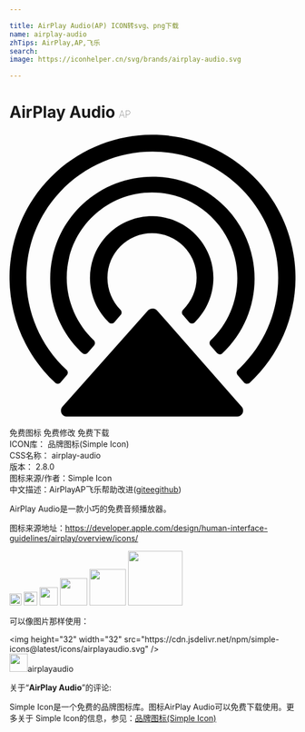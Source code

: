 ```yaml
---

title: AirPlay Audio(AP) ICON转svg、png下载
name: airplay-audio
zhTips: AirPlay,AP,飞乐
search: 
image: https://iconhelper.cn/svg/brands/airplay-audio.svg

---
```


# AirPlay Audio  <small style="font-size: 60%;font-weight: 100">AP</small>

<div id="svg" class="svg-wrap">
<svg role="img" xmlns="http://www.w3.org/2000/svg" viewBox="0 0 24 24"><title>AirPlay Audio icon</title><path d="M11.9082.1836c-2.8774.0227-5.7566 1.0743-8.045 3.1719-4.8816 4.4748-5.1662 12.0812-.6913 16.9629.2034.244.4473.4473.6914.6914.122.0813.2861.083.4082-.0391l.5293-.6113c.122-.122.122-.3252 0-.4473C.5293 15.9661.2438 9.254 4.2305 4.9824 8.2172.711 14.8887.4274 19.1602 4.4141c4.2714 3.9867 4.555 10.6562.5683 14.9277-.2034.2034-.365.4076-.5683.5703-.122.122-.122.3252 0 .4473l.5293.6113c.122.122.3252.1204.4472.039 4.8817-4.5155 5.1663-12.0811.6914-16.9628-2.3989-2.5934-5.6588-3.889-8.9199-3.8633zm.3867 3.5176C10.0982 3.63 7.8715 4.3932 6.1426 6c-3.4579 3.2138-3.661 8.6242-.4473 12.082.122.122.2435.2842.4063.4063.122.122.3252.122.4472 0l.5293-.6094c.122-.122.122-.3252 0-.4473-1.4238-1.3424-2.2773-3.2547-2.2773-5.248 0-3.946 3.2122-7.1602 7.1582-7.1602 3.946 0 7.1601 3.2532 7.1601 7.1993 0 1.9526-.8144 3.8665-2.2382 5.209-.122.122-.122.3252 0 .4472l.5293.6094c.122.122.3252.163.4472.041 3.4579-3.2545 3.622-8.6652.4082-12.123-1.6069-1.729-3.774-2.634-5.9707-2.7051zm-.2656 3.3164c-1.3221-.0204-2.654.4662-3.6914 1.4629-2.0747 1.9933-2.1145 5.2475-.1211 7.3222l.121.123c.1221.1221.3253.1221.4474 0l.5293-.6112c.122-.122.122-.3253 0-.4473-.6916-.6916-1.0977-1.6666-1.0977-2.6836a3.732 3.732 0 013.7422-3.7422 3.732 3.732 0 013.7422 3.7422c0 1.017-.4064 1.9513-1.1387 2.6836-.122.122-.122.3252 0 .4473l.5293.6113c.122.122.3252.122.4473 0 2.034-1.9934 2.1164-5.2476.123-7.3223-.9967-1.0373-2.3107-1.5656-3.6328-1.586zm.0059 7.7441c-.1373-.005-.2803.0448-.4024.1465l-.039.041-7.1602 8.0547c-.1627.2034-.1624.488.041.6914.0814.0814.2019.123.2832.123h14.3613c.2441 0 .4883-.2035.4883-.4882 0-.122-.0397-.2448-.121-.3262l-7.0801-8.0547c-.1018-.122-.2338-.1824-.3711-.1875Z"/></svg>
</div>
<detail full-name='airplay-audio'></detail>

<div class="detail-page">
<p>
<span><span class="badge-success badge">免费图标</span> <span class="badge-success badge">免费修改</span>  <span class="badge-success badge">免费下载</span> </span>
<br/>
<span>
ICON库：
<span class="badge-secondary badge">品牌图标(Simple Icon)</span> 
</span>
<br/>
<span>
CSS名称：
<span class="badge-secondary badge">airplay-audio</span> 
</span>

<br/>
<span>
版本：
<span class="badge-secondary badge">2.8.0</span> 
</span>
<br/>
<span>图标来源/作者：<span class="badge-light badge">Simple Icon</span></span> 
<br/>
<span class="zh-detail">中文描述：<span class="badge-primary badge">AirPlay</span><span class="badge-primary badge">AP</span><span class="badge-primary badge">飞乐</span><span class="help-link"><span>帮助改进</span>(<a href="https://gitee.com/liuwave/icon-helper/edit/master/json/brands/airplay-audio.json" target="_blank" rel="noopener noreferrer">gitee</a><a href="https://github.com/liuwave/icon-helper/edit/master/json/brands/airplay-audio.json" target="_blank" rel="noopener noreferrer">github</a></span>)</span><br/>
</p>
</div><div class="description description alert alert-light"><p>AirPlay Audio是一款小巧的免费音频播放器。</p><p>图标来源地址：<a href="https://developer.apple.com/design/human-interface-guidelines/airplay/overview/icons/" target="_blank" rel="noopener noreferrer">https://developer.apple.com/design/human-interface-guidelines/airplay/overview/icons/</a></p></div>
<div class="alert alert-dark">
<img height="21" width="21" src="https://cdn.jsdelivr.net/npm/simple-icons@latest/icons/airplayaudio.svg" />
<img height="24" width="24" src="https://cdn.jsdelivr.net/npm/simple-icons@latest/icons/airplayaudio.svg" />
<img height="32" width="32" src="https://cdn.jsdelivr.net/npm/simple-icons@latest/icons/airplayaudio.svg" />
<img height="48" width="48" src="https://cdn.jsdelivr.net/npm/simple-icons@latest/icons/airplayaudio.svg" />
<img height="64" width="64" src="https://cdn.jsdelivr.net/npm/simple-icons@latest/icons/airplayaudio.svg" />
<img height="96" width="96" src="https://cdn.jsdelivr.net/npm/simple-icons@latest/icons/airplayaudio.svg" />

</div>
<div>
  <p>可以像图片那样使用：    
  </p>
  <div class="alert alert-primary" style="font-size: 14px">
    &lt;img height="32" width="32" src="https://cdn.jsdelivr.net/npm/simple-icons@latest/icons/airplayaudio.svg" /&gt;
    <copy-btn content='<img height="32" width="32" src="https://cdn.jsdelivr.net/npm/simple-icons@latest/icons/airplayaudio.svg" />'></copy-btn>
  </div>
  <div class="alert alert-secondary">
    <img height="32" width="32" src="https://cdn.jsdelivr.net/npm/simple-icons@latest/icons/airplayaudio.svg" />airplayaudio
    <copy-btn content="airplayaudio" btn-title="复制图标名称"></copy-btn>
  </div>
</div>
<div class="icon-detail__container">
<p>关于“<b>AirPlay Audio</b>”的评论:</p>
</div>
<Vssue title="关于“AirPlay Audio”的评论" />
<div><p>Simple Icon是一个免费的品牌图标库。图标AirPlay Audio可以免费下载使用。更多关于  Simple Icon的信息，参见：<a target="_blank" href="https://iconhelper.cn/brands.html">品牌图标(Simple Icon)</a>
</p></div>
